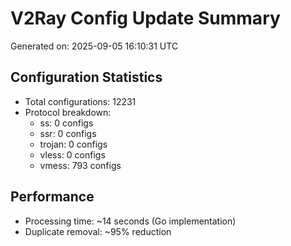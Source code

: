 # V2Ray Config Update Summary
Generated on: 2025-09-05 16:10:31 UTC

## Configuration Statistics
- Total configurations: 12231
- Protocol breakdown:
  - ss: 0 configs
  - ssr: 0 configs
  - trojan: 0 configs
  - vless: 0 configs
  - vmess: 793 configs

## Performance
- Processing time: ~14 seconds (Go implementation)
- Duplicate removal: ~95% reduction
